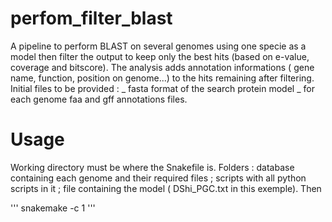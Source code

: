 # perfom_filter_blast
A pipeline to perform BLAST on several genomes using one specie as a model then filter the output to keep only the best hits (based on e-value, coverage and bitscore).
The analysis adds annotation informations ( gene name, function, position on genome...) to the hits remaining after filtering.
Initial files to be provided : 
_ fasta format of the search protein model 
_ for each genome faa and gff annotations files.

# Usage 
Working directory must be where the Snakefile is.
Folders : database containing each genome and their required files ; scripts with all python scripts in it ; file containing the model ( DShi_PGC.txt in this exemple). 
Then 

'''
snakemake -c 1 
''' 
